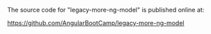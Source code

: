 The source code for "legacy-more-ng-model" is published online at:

https://github.com/AngularBootCamp/legacy-more-ng-model


